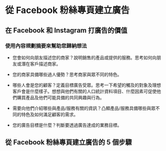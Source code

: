 # 從 Facebook 粉絲專頁建立廣告

## 在 Facebook 和 Instagram 打廣告的價值

### 使用內容規劃摘要來幫助您歸納想法 

* 您會如何向朋友描述您的商家？說明銷售的產品或提供的服務。思考如何向朋友或潛在客戶描述商家。

* 您的商家具備哪些過人優勢？思考商家與眾不同的特色。

* 哪些人會是您的顧客？定義目標廣告受眾。思考一下希望的觸及的對象及理想客戶會是什麼樣子。想想與他們有關的人口統計資料項目、什麼因素可促使他們購買產品及他們可能具備的共同興趣與行為。

* 需要向他們介紹哪些與產品/服務有關的資訊？凸顯產品/服務具備哪些與眾不同的特色及如何滿足顧客的需求。

* 您的廣告目標是什麼？判斷要透過廣告達成的業務目標。

## 從 Facebook 粉絲專頁建立廣告的 5 個步驟





